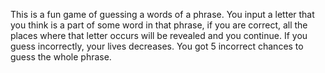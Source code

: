 This is a fun game of guessing a words of a phrase. You input a letter that you think is a part of some word in that phrase, if you are correct, all the places where that letter occurs will be revealed and you continue. If you guess incorrectly, your lives decreases. You got 5 incorrect chances to guess the whole phrase.